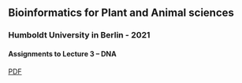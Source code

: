 ## Bioinformatics for Plant and Animal sciences
### Humboldt University in Berlin - 2021
#### Assignments to Lecture 3 – DNA

[PDF](https://dannyarends.nl/bioinfo/Assignment02-DNA.pdf)  
